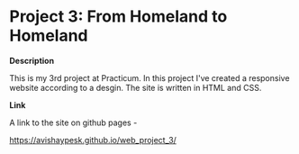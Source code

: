 # Project 3: From Homeland to Homeland

**Description**

This is my 3rd project at Practicum.
In this project I've created a responsive website according to a desgin.
The site is written in HTML and CSS.

**Link**

A link to the site on github pages -

https://avishaypesk.github.io/web_project_3/
